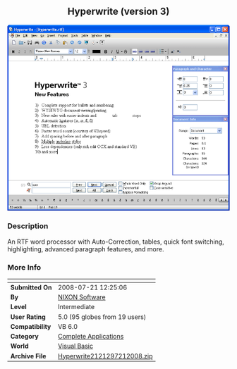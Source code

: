 ﻿<div align="center">

## Hyperwrite \(version 3\)

<img src="PIC20087211527127990.gif">
</div>

### Description

An RTF word processor with Auto-Correction, tables, quick font switching, highlighting, advanced paragraph features, and more.
 
### More Info
 


<span>             |<span>
---                |---
**Submitted On**   |2008-07-21 12:25:06
**By**             |[NIXON Software](https://github.com/Planet-Source-Code/PSCIndex/blob/master/ByAuthor/nixon-software.md)
**Level**          |Intermediate
**User Rating**    |5.0 (95 globes from 19 users)
**Compatibility**  |VB 6\.0
**Category**       |[Complete Applications](https://github.com/Planet-Source-Code/PSCIndex/blob/master/ByCategory/complete-applications__1-27.md)
**World**          |[Visual Basic](https://github.com/Planet-Source-Code/PSCIndex/blob/master/ByWorld/visual-basic.md)
**Archive File**   |[Hyperwrite2121297212008\.zip](https://github.com/Planet-Source-Code/nixon-software-hyperwrite-version-3__1-66376/archive/master.zip)








